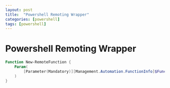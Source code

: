 ```yaml
---
layout: post
title:  "Powershell Remoting Wrapper"
categories: [powershell]
tags: [powershell]
---
```


# Powershell Remoting Wrapper

``` powershell
Function New-RemoteFunction {
    Param(
        [Parameter(Mandatory)][Management.Automation.FunctionInfo]$FunctionInfo
    )
}
```
